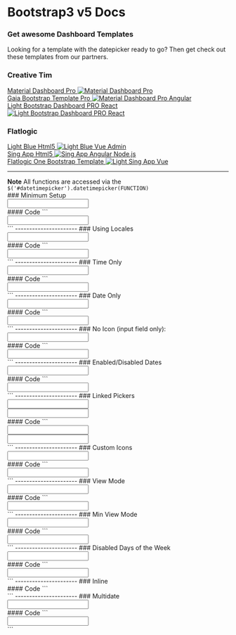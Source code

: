 # Bootstrap3 v5 Docs
<div class="container">
<div class="row center-block">
   <h3>Get awesome Dashboard Templates</h3>
   <p>Looking for a template with the datepicker ready to go? Then get check out these templates from our partners.</p>
</div>
<div class="row center-block">
   <h3>Creative Tim</h3>
   <div class="col-sm-12 col-md-3">
      <a href="https://www.creative-tim.com/product/material-dashboard-pro-bs3?partner=127205 " target="_blank" class="affiliate-project">
      Material Dashboard Pro
      <img src="https://s3.amazonaws.com/creativetim_bucket/products/78/original/opt_mdp_thumbnail.jpg?1521133551" alt="Material Dashboard Pro" class="img-responsive">
      </a>
   </div>
   <div class="col-sm-12 col-md-3">
      <a href="https://www.creative-tim.com/product/material-dashboard-pro-angular2?partner=127205 " target="_blank" class="affiliate-project">
      Gaia Bootstrap Template Pro
      <img src="https://s3.amazonaws.com/creativetim_bucket/products/44/original/opt_gbtp_thumbnail.jpg?1462984704" alt="Material Dashboard Pro Angular" class="img-responsive">
      </a>
   </div>
   <div class="col-sm-12 col-md-3">
      <a href="https://www.creative-tim.com/product/light-bootstrap-dashboard-pro-react?partner=127205 " target="_blank" class="affiliate-project">
      Light Bootstrap Dashboard PRO React
      <img src="https://s3.amazonaws.com/creativetim_bucket/products/66/original/opt_lbdp_react_thumbnail.jpg" alt="Light Bootstrap Dashboard PRO React" class="img-responsive">
      </a>
   </div>
</div>
<div class="row center-block">
   <h3>Flatlogic</h3>
   <div class="col-sm-12 col-md-3">
      <a href="https://flatlogic.com/templates/light-blue-html5?ref=dg1K3bfa8w" target="_blank" class="affiliate-project">
      Light Blue Html5
      <img src="https://flatlogic.com/assets/templates/lb_html_full-798d1587249f7f3d65c6f8d9a11b2489daa042b4d46c377fac0573575a663f31.webp" alt="Light Blue Vue Admin" class="img-responsive">
      </a>
   </div>
   <div class="col-sm-12 col-md-3">
      <a href="https://flatlogic.com/templates/sing-app-html5?ref=dg1K3bfa8w" target="_blank" class="affiliate-project">
      Sing App Html5
      <img src="https://flatlogic.com/assets/templates/sing_html5_full-94fa15f9a342fdf7256976aef8ed5ade80ef396c754781cfa764e2cc4e9e0eea.webp" alt=" Sing App Angular Node.js" class="img-responsive">
      </a>
   </div>
   <div class="col-sm-12 col-md-3">
      <a href="https://flatlogic.com/templates/one-bootstrap-template?ref=dg1K3bfa8w" target="_blank" class="affiliate-project">
      Flatlogic One Bootstrap Template
      <img src="https://flatlogic.com/assets/templates/one_bootstrap_full-afead8dd8432ed7fd0a81ad3a75aadc06d008998570c0fd78e5bbe20740812f9.webp" alt="Light Sing App Vue" class="img-responsive">
      </a>
   </div>
</div>
<hr/>
<div class="alert alert-info">
   <strong>Note</strong>
   All functions are accessed via the <code>$('#datetimepicker').datetimepicker(FUNCTION)</code>
</div>
### Minimum Setup
<div class="container">
   <div class="row">
      <div class="col-sm-6">
         <div class="form-group">
            <div class="input-group date" id="datetimepicker1" data-target-input="nearest">
               <input type="text" class="form-control datetimepicker-input" data-target="#datetimepicker1"/>
               <span class="input-group-addon" data-target="#datetimepicker1" data-toggle="datetimepicker">
               <span class="glyphicon glyphicon-calendar"></span>
               </span>
            </div>
         </div>
      </div>
      <script type="text/javascript">
         $(function () {
             $('#datetimepicker1').datetimepicker();
         });
      </script>
   </div>
</div>
#### Code
```
<div class="container">
   <div class="row">
      <div class="col-sm-6">
         <div class="form-group">
            <div class="input-group date" id="datetimepicker1" data-target-input="nearest">
               <input type="text" class="form-control datetimepicker-input" data-target="#datetimepicker1"/>
               <span class="input-group-addon" data-target="#datetimepicker1" data-toggle="datetimepicker">
               <span class="glyphicon glyphicon-calendar"></span>
               </span>
            </div>
         </div>
      </div>
      <script type="text/javascript">
         $(function () {
             $('#datetimepicker1').datetimepicker();
         });
      </script>
   </div>
</div>
```
----------------------
### Using Locales
<div class="container">
   <div class="row">
      <div class="col-sm-6">
         <div class="form-group">
            <div class="input-group date" id="datetimepicker2" data-target-input="nearest">
               <input type="text" class="form-control datetimepicker-input" data-target="#datetimepicker2"/>
               <span class="input-group-addon" data-target="#datetimepicker2" data-toggle="datetimepicker">
               <span class="glyphicon glyphicon-calendar"></span>
               </span>
            </div>
         </div>
      </div>
      <script type="text/javascript">
         $(function () {
             $('#datetimepicker2').datetimepicker({
                 locale: 'ru'
             });
         });
      </script>
   </div>
</div>
#### Code
```
<div class="container">
   <div class="row">
      <div class="col-sm-6">
         <div class="form-group">
            <div class="input-group date" id="datetimepicker2" data-target-input="nearest">
               <input type="text" class="form-control datetimepicker-input" data-target="#datetimepicker2"/>
               <span class="input-group-addon" data-target="#datetimepicker2" data-toggle="datetimepicker">
               <span class="glyphicon glyphicon-calendar"></span>
               </span>
            </div>
         </div>
      </div>
      <script type="text/javascript">
         $(function () {
             $('#datetimepicker2').datetimepicker({
                 locale: 'ru'
             });
         });
      </script>
   </div>
</div>
```
----------------------
### Time Only
<div class="container">
   <div class="row">
      <div class="col-sm-6">
         <div class="form-group">
            <div class="input-group date" id="datetimepicker3" data-target-input="nearest">
               <input type="text" class="form-control datetimepicker-input" data-target="#datetimepicker3"/>
               <span class="input-group-addon" data-target="#datetimepicker3" data-toggle="datetimepicker">
               <span class="glyphicon glyphicon-time"></span>
               </span>
            </div>
         </div>
      </div>
      <script type="text/javascript">
         $(function () {
             $('#datetimepicker3').datetimepicker({
                 format: 'LT'
             });
         });
      </script>
   </div>
</div>
#### Code
```
<div class="container">
   <div class="row">
      <div class="col-sm-6">
         <div class="form-group">
            <div class="input-group date" id="datetimepicker3" data-target-input="nearest">
               <input type="text" class="form-control datetimepicker-input" data-target="#datetimepicker3"/>
               <span class="input-group-addon" data-target="#datetimepicker3" data-toggle="datetimepicker">
               <span class="glyphicon glyphicon-time"></span>
               </span>
            </div>
         </div>
      </div>
      <script type="text/javascript">
         $(function () {
             $('#datetimepicker3').datetimepicker({
                 format: 'LT'
             });
         });
      </script>
   </div>
</div>
```
----------------------
### Date Only
<div class="container">
   <div class="row">
      <div class="col-sm-6">
         <div class="form-group">
            <div class="input-group date" id="datetimepicker4" data-target-input="nearest">
               <input type="text" class="form-control datetimepicker-input" data-target="#datetimepicker4"/>
               <span class="input-group-addon" data-target="#datetimepicker4" data-toggle="datetimepicker">
               <span class="glyphicon glyphicon-calendar"></span>
               </span>
            </div>
         </div>
      </div>
      <script type="text/javascript">
         $(function () {
             $('#datetimepicker4').datetimepicker({
                 format: 'L'
             });
         });
      </script>
   </div>
</div>
#### Code
```
<div class="container">
   <div class="row">
      <div class="col-sm-6">
         <div class="form-group">
            <div class="input-group date" id="datetimepicker4" data-target-input="nearest">
               <input type="text" class="form-control datetimepicker-input" data-target="#datetimepicker4"/>
               <span class="input-group-addon" data-target="#datetimepicker4" data-toggle="datetimepicker">
               <span class="glyphicon glyphicon-calendar"></span>
               </span>
            </div>
         </div>
      </div>
      <script type="text/javascript">
         $(function () {
             $('#datetimepicker4').datetimepicker({
                 format: 'L'
             });
         });
      </script>
   </div>
</div>
```
----------------------
### No Icon (input field only):
<div class="container">
   <div class="row">
      <div class="col-sm-6">
         <input type="text" class="form-control datetimepicker-input" id="datetimepicker5" data-toggle="datetimepicker" data-target="#datetimepicker5"/>
      </div>
      <script type="text/javascript">
         $(function () {
             $('#datetimepicker5').datetimepicker();
         });
      </script>
   </div>
</div>
#### Code
```
<div class="container">
   <div class="row">
      <div class="col-sm-6">
         <input type="text" class="form-control datetimepicker-input" id="datetimepicker5" data-toggle="datetimepicker" data-target="#datetimepicker5"/>
      </div>
      <script type="text/javascript">
         $(function () {
             $('#datetimepicker5').datetimepicker();
         });
      </script>
   </div>
</div>
```
----------------------
### Enabled/Disabled Dates
<div class="container">
   <div class="row">
      <div class="col-sm-6">
         <div class="form-group">
            <div class="input-group date" id="datetimepicker6" data-target-input="nearest">
               <input type="text" class="form-control datetimepicker-input" data-target="#datetimepicker6"/>
               <span class="input-group-addon" data-target="#datetimepicker6" data-toggle="datetimepicker">
               <span class="glyphicon glyphicon-calendar"></span>
               </span>
            </div>
         </div>
      </div>
      <script type="text/javascript">
         $(function () {
             $('#datetimepicker6').datetimepicker({
                 defaultDate: "11/1/2013",
                 disabledDates: [
                     moment("12/25/2013"),
                     new Date(2013, 11 - 1, 21),
                     "11/22/2013 00:53"
                 ]
             });
         });
      </script>
   </div>
</div>
#### Code
```
<div class="container">
   <div class="row">
      <div class="col-sm-6">
         <div class="form-group">
            <div class="input-group date" id="datetimepicker6" data-target-input="nearest">
               <input type="text" class="form-control datetimepicker-input" data-target="#datetimepicker6"/>
               <span class="input-group-addon" data-target="#datetimepicker6" data-toggle="datetimepicker">
               <span class="glyphicon glyphicon-calendar"></span>
               </span>
            </div>
         </div>
      </div>
      <script type="text/javascript">
         $(function () {
             $('#datetimepicker6').datetimepicker({
                 defaultDate: "11/1/2013",
                 disabledDates: [
                     moment("12/25/2013"),
                     new Date(2013, 11 - 1, 21),
                     "11/22/2013 00:53"
                 ]
             });
         });
      </script>
   </div>
</div>
```
----------------------
### Linked Pickers
<div class="container">
   <div class='col-md-5'>
      <div class="form-group">
         <div class="input-group date" id="datetimepicker7" data-target-input="nearest">
            <input type="text" class="form-control datetimepicker-input" data-target="#datetimepicker7"/>
            <span class="input-group-addon" data-target="#datetimepicker7" data-toggle="datetimepicker">
            <span class="glyphicon glyphicon-calendar"></span>
            </span>
         </div>
      </div>
   </div>
   <div class='col-md-5'>
      <div class="form-group">
         <div class="input-group date" id="datetimepicker8" data-target-input="nearest">
            <input type="text" class="form-control datetimepicker-input" data-target="#datetimepicker8"/>
            <span class="input-group-addon" data-target="#datetimepicker8" data-toggle="datetimepicker">
            <span class="glyphicon glyphicon-calendar"></span>
            </span>
         </div>
      </div>
   </div>
</div>
<script type="text/javascript">
   $(function () {
       $('#datetimepicker7').datetimepicker();
       $('#datetimepicker8').datetimepicker({
   useCurrent: false
   });
       $("#datetimepicker7").on("change.datetimepicker", function (e) {
           $('#datetimepicker8').datetimepicker('minDate', e.date);
       });
       $("#datetimepicker8").on("change.datetimepicker", function (e) {
           $('#datetimepicker7').datetimepicker('maxDate', e.date);
       });
   });
</script>
#### Code
```
<div class="container">
   <div class='col-md-5'>
      <div class="form-group">
         <div class="input-group date" id="datetimepicker7" data-target-input="nearest">
            <input type="text" class="form-control datetimepicker-input" data-target="#datetimepicker7"/>
            <span class="input-group-addon" data-target="#datetimepicker7" data-toggle="datetimepicker">
            <span class="glyphicon glyphicon-calendar"></span>
            </span>
         </div>
      </div>
   </div>
   <div class='col-md-5'>
      <div class="form-group">
         <div class="input-group date" id="datetimepicker8" data-target-input="nearest">
            <input type="text" class="form-control datetimepicker-input" data-target="#datetimepicker8"/>
            <span class="input-group-addon" data-target="#datetimepicker8" data-toggle="datetimepicker">
            <span class="glyphicon glyphicon-calendar"></span>
            </span>
         </div>
      </div>
   </div>
</div>
<script type="text/javascript">
   $(function () {
       $('#datetimepicker7').datetimepicker();
       $('#datetimepicker8').datetimepicker({
   useCurrent: false
   });
       $("#datetimepicker7").on("change.datetimepicker", function (e) {
           $('#datetimepicker8').datetimepicker('minDate', e.date);
       });
       $("#datetimepicker8").on("change.datetimepicker", function (e) {
           $('#datetimepicker7').datetimepicker('maxDate', e.date);
       });
   });
</script>
```
----------------------
### Custom Icons
<div class="container">
   <div class="col-sm-6">
      <div class="form-group">
         <div class="input-group date" id="datetimepicker9" data-target-input="nearest">
            <input type="text" class="form-control datetimepicker-input" data-target="#datetimepicker9"/>
            <span class="input-group-addon" data-target="#datetimepicker9" data-toggle="datetimepicker">
            <span class="fa fa-calendar"></span>
            </span>
         </div>
      </div>
   </div>
   <script type="text/javascript">
      $(function () {
          $('#datetimepicker9').datetimepicker({
              icons: {
                  time: "fa fa-clock-o",
                  date: "fa fa-calendar",
                  up: "fa fa-arrow-up",
                  down: "fa fa-arrow-down"
              }
          });
      });
   </script>
</div>
#### Code
```
<div class="container">
   <div class="col-sm-6">
      <div class="form-group">
         <div class="input-group date" id="datetimepicker9" data-target-input="nearest">
            <input type="text" class="form-control datetimepicker-input" data-target="#datetimepicker9"/>
            <span class="input-group-addon" data-target="#datetimepicker9" data-toggle="datetimepicker">
            <span class="fa fa-calendar"></span>
            </span>
         </div>
      </div>
   </div>
   <script type="text/javascript">
      $(function () {
          $('#datetimepicker9').datetimepicker({
              icons: {
                  time: "fa fa-clock-o",
                  date: "fa fa-calendar",
                  up: "fa fa-arrow-up",
                  down: "fa fa-arrow-down"
              }
          });
      });
   </script>
</div>
```
----------------------
### View Mode
<div class="container">
   <div class="col-sm-6">
      <div class="form-group">
         <div class="input-group date" id="datetimepicker10" data-target-input="nearest">
            <input type="text" class="form-control datetimepicker-input" data-target="#datetimepicker10"/>
            <span class="input-group-addon" data-target="#datetimepicker10" data-toggle="datetimepicker">
            <span class="glyphicon glyphicon-calendar"></span>
            </span>
         </div>
      </div>
   </div>
   <script type="text/javascript">
      $(function () {
          $('#datetimepicker10').datetimepicker({
              viewMode: 'years'
          });
      });
   </script>
</div>
#### Code
```
<div class="container">
   <div class="col-sm-6">
      <div class="form-group">
         <div class="input-group date" id="datetimepicker10" data-target-input="nearest">
            <input type="text" class="form-control datetimepicker-input" data-target="#datetimepicker10"/>
            <span class="input-group-addon" data-target="#datetimepicker10" data-toggle="datetimepicker">
            <span class="glyphicon glyphicon-calendar"></span>
            </span>
         </div>
      </div>
   </div>
   <script type="text/javascript">
      $(function () {
          $('#datetimepicker10').datetimepicker({
              viewMode: 'years'
          });
      });
   </script>
</div>
```
----------------------
### Min View Mode
<div class="container">
   <div class="col-sm-6">
      <div class="form-group">
         <div class="input-group date" id="datetimepicker11" data-target-input="nearest">
            <input type="text" class="form-control datetimepicker-input" data-target="#datetimepicker11"/>
            <span class="input-group-addon" data-target="#datetimepicker11" data-toggle="datetimepicker">
            <span class="glyphicon glyphicon-calendar"></span>
            </span>
         </div>
      </div>
   </div>
   <script type="text/javascript">
      $(function () {
          $('#datetimepicker11').datetimepicker({
              viewMode: 'years',
              format: 'MM/YYYY'
          });
      });
   </script>
</div>
#### Code
```
<div class="container">
   <div class="col-sm-6">
      <div class="form-group">
         <div class="input-group date" id="datetimepicker11" data-target-input="nearest">
            <input type="text" class="form-control datetimepicker-input" data-target="#datetimepicker11"/>
            <span class="input-group-addon" data-target="#datetimepicker11" data-toggle="datetimepicker">
            <span class="glyphicon glyphicon-calendar"></span>
            </span>
         </div>
      </div>
   </div>
   <script type="text/javascript">
      $(function () {
          $('#datetimepicker11').datetimepicker({
              viewMode: 'years',
              format: 'MM/YYYY'
          });
      });
   </script>
</div>
```
----------------------
### Disabled Days of the Week
<div class="container">
   <div class="col-sm-6">
      <div class="form-group">
         <div class="input-group date" id="datetimepicker12" data-target-input="nearest">
            <input type="text" class="form-control datetimepicker-input" data-target="#datetimepicker12"/>
            <span class="input-group-addon" data-target="#datetimepicker12" data-toggle="datetimepicker">
            <span class="glyphicon glyphicon-calendar"></span>
            </span>
         </div>
      </div>
   </div>
   <script type="text/javascript">
      $(function () {
          $('#datetimepicker12').datetimepicker({
              daysOfWeekDisabled: [0, 6]
          });
      });
   </script>
</div>
#### Code
```
<div class="container">
   <div class="col-sm-6">
      <div class="form-group">
         <div class="input-group date" id="datetimepicker12" data-target-input="nearest">
            <input type="text" class="form-control datetimepicker-input" data-target="#datetimepicker12"/>
            <span class="input-group-addon" data-target="#datetimepicker12" data-toggle="datetimepicker">
            <span class="glyphicon glyphicon-calendar"></span>
            </span>
         </div>
      </div>
   </div>
   <script type="text/javascript">
      $(function () {
          $('#datetimepicker12').datetimepicker({
              daysOfWeekDisabled: [0, 6]
          });
      });
   </script>
</div>
```
----------------------
### Inline
<div style="overflow:hidden;">
   <div class="form-group">
      <div class="row">
         <div class="col-md-8">
            <div id="datetimepicker13"></div>
         </div>
      </div>
   </div>
   <script type="text/javascript">
      $(function () {
          $('#datetimepicker13').datetimepicker({
              inline: true,
              sideBySide: true,
      buttons:{
      showToday:true
      }
          });
      });
   </script>
</div>
#### Code
```
<div style="overflow:hidden;">
   <div class="form-group">
      <div class="row">
         <div class="col-md-8">
            <div id="datetimepicker13"></div>
         </div>
      </div>
   </div>
   <script type="text/javascript">
      $(function () {
          $('#datetimepicker13').datetimepicker({
              inline: true,
              sideBySide: true
          });
      });
   </script>
</div>
```
----------------------
### Multidate
<div class="container">
   <div class="row">
      <div class="col-sm-6">
         <div class="form-group">
            <div class="input-group date" id="datetimepicker14" data-target-input="nearest">
               <input type="text" class="form-control datetimepicker-input" data-target="#datetimepicker14"/>
               <span class="input-group-addon" data-target="#datetimepicker14" data-toggle="datetimepicker">
               <span class="glyphicon glyphicon-calendar"></span>
               </span>
            </div>
         </div>
      </div>
      <script type="text/javascript">
         $(function () {
             $('#datetimepicker14').datetimepicker({
         allowMultidate: true,
         multidateSeparator: ',',
         format: 'L' //this is here just to make the demo prettier.
         });
         });
      </script>
   </div>
</div>
#### Code
```
<div class="container">
   <div class="row">
      <div class="col-sm-6">
         <div class="form-group">
            <div class="input-group date" id="datetimepicker14" data-target-input="nearest">
               <input type="text" class="form-control datetimepicker-input" data-target="#datetimepicker14"/>
               <span class="input-group-addon" data-target="#datetimepicker14" data-toggle="datetimepicker">
               <span class="glyphicon glyphicon-calendar"></span>
               </span>
            </div>
         </div>
      </div>
      <script type="text/javascript">
         $(function () {
             $('#datetimepicker14').datetimepicker({
         allowMultidate: true,
         multidateSeparator: ','
         });
         });
      </script>
   </div>
</div>
```